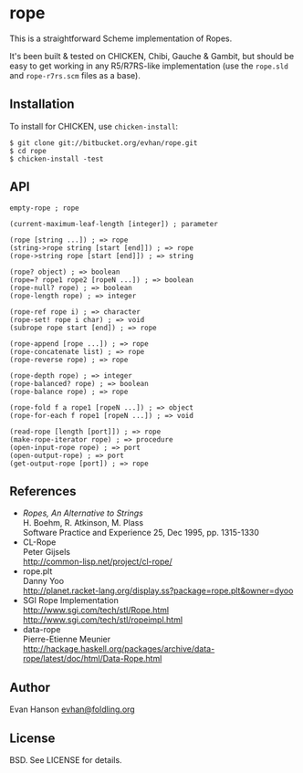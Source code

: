 rope
====
This is a straightforward Scheme implementation of Ropes.

It's been built & tested on CHICKEN, Chibi, Gauche & Gambit, but should
be easy to get working in any R5/R7RS-like implementation (use the
`rope.sld` and `rope-r7rs.scm` files as a base).

Installation
------------
To install for CHICKEN, use `chicken-install`:

    $ git clone git://bitbucket.org/evhan/rope.git
    $ cd rope
    $ chicken-install -test

API
---
    empty-rope ; rope
    
    (current-maximum-leaf-length [integer]) ; parameter
    
    (rope [string ...]) ; => rope
    (string->rope string [start [end]]) ; => rope
    (rope->string rope [start [end]]) ; => string
    
    (rope? object) ; => boolean
    (rope=? rope1 rope2 [ropeN ...]) ; => boolean
    (rope-null? rope) ; => boolean
    (rope-length rope) ; => integer
    
    (rope-ref rope i) ; => character
    (rope-set! rope i char) ; => void
    (subrope rope start [end]) ; => rope
    
    (rope-append [rope ...]) ; => rope
    (rope-concatenate list) ; => rope
    (rope-reverse rope) ; => rope
    
    (rope-depth rope) ; => integer
    (rope-balanced? rope) ; => boolean
    (rope-balance rope) ; => rope
    
    (rope-fold f a rope1 [ropeN ...]) ; => object
    (rope-for-each f rope1 [ropeN ...]) ; => void
    
    (read-rope [length [port]]) ; => rope
    (make-rope-iterator rope) ; => procedure
    (open-input-rope rope) ; => port
    (open-output-rope) ; => port
    (get-output-rope [port]) ; => rope

References
----------
* *Ropes, An Alternative to Strings*  
  H. Boehm, R. Atkinson, M. Plass  
  Software Practice and Experience 25, Dec 1995, pp. 1315-1330
* CL-Rope  
  Peter Gijsels  
  <http://common-lisp.net/project/cl-rope/>
* rope.plt  
  Danny Yoo  
  <http://planet.racket-lang.org/display.ss?package=rope.plt&owner=dyoo>
* SGI Rope Implementation  
  <http://www.sgi.com/tech/stl/Rope.html>  
  <http://www.sgi.com/tech/stl/ropeimpl.html>
* data-rope  
  Pierre-Etienne Meunier  
  <http://hackage.haskell.org/packages/archive/data-rope/latest/doc/html/Data-Rope.html>

Author
------
Evan Hanson <evhan@foldling.org>

License
-------
BSD. See LICENSE for details.
